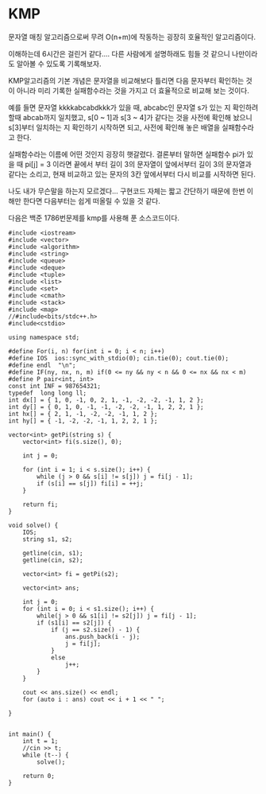 # KMP
문자열 매칭 알고리즘으로써 무려 O(n+m)에 작동하는 굉장히 호율적인 알고리즘이다. 

이해하는데 6시간은 걸린거 같다.... 다른 사람에게 설명하래도 힘들 것 같으니 나만이라도 알아볼 수 있도록 기록해보자.

KMP알고리즘의 기본 개념은 문자열을 비교해보다 틀리면 다음 문자부터 확인하는 것이 아니라 미리 기록한 실패함수라는 것을 가지고 더 효율적으로 비교해 보는 것이다. 

예를 들면 문자열 kkkkabcabdkkk가 있을 때, abcabc인 문자열 s가 있는 지 확인하려 할때 abcab까지 일치했고, s[0 ~ 1]과 s[3 ~ 4]가 같다는 것을 사전에 확인해 놨으니 s[3]부터 일치하는 지 확인하기 시작하면 되고, 사전에 확인해 놓은 배열을 실패함수라고 한다.

실패함수라는 이름에 어떤 것인지 굉장히 햇갈렸다. 결론부터 말하면 실패함수 pi가 있을 때 pi[j] = 3 이라면 끝에서 부터 길이 3의 문자열이 앞에서부터 길이 3의 문자열과 같다는 소리고, 현재 비교하고 있는 문자의 3칸 앞에서부터 다시 비교를 시작하면 된다. 

나도 내가 무슨말을 하는지 모르겠다... 구현코드 자체는 짧고 간단하기 때문에 한번 이해만 한다면 다음부터는 쉽게 떠올릴 수 있을 것 같다.

다음은 백준 1786번문제를 kmp를 사용해 푼 소스코드이다.

    #include <iostream> 
    #include <vector>
    #include <algorithm>
    #include <string>
    #include <queue>
    #include <deque>
    #include <tuple>
    #include <list>
    #include <set>
    #include <cmath>
    #include <stack>
    #include <map>
    //#include<bits/stdc++.h>
    #include<cstdio>

    using namespace std;

    #define For(i, n) for(int i = 0; i < n; i++)
    #define IOS  ios::sync_with_stdio(0); cin.tie(0); cout.tie(0);
    #define endl  "\n";
    #define IF(ny, nx, n, m) if(0 <= ny && ny < n && 0 <= nx && nx < m)
    #define P pair<int, int> 
    const int INF = 987654321;
    typedef  long long ll;
    int dx[] = { 1, 0, -1, 0, 2, 1, -1, -2, -2, -1, 1, 2 };
    int dy[] = { 0, 1, 0, -1, -1, -2, -2, -1, 1, 2, 2, 1 };
    int hx[] = { 2, 1, -1, -2, -2, -1, 1, 2 };
    int hy[] = { -1, -2, -2, -1, 1, 2, 2, 1 };

    vector<int> getPi(string s) {
        vector<int> fi(s.size(), 0);

        int j = 0;

        for (int i = 1; i < s.size(); i++) {
            while (j > 0 && s[i] != s[j]) j = fi[j - 1];
            if (s[i] == s[j]) fi[i] = ++j;
        }

        return fi;
    }

    void solve() {
        IOS;
        string s1, s2;
        
        getline(cin, s1);
        getline(cin, s2);

        vector<int> fi = getPi(s2);
        
        vector<int> ans;

        int j = 0;
        for (int i = 0; i < s1.size(); i++) {
            while(j > 0 && s1[i] != s2[j]) j = fi[j - 1];
            if (s1[i] == s2[j]) {
                if (j == s2.size() - 1) {
                    ans.push_back(i - j);
                    j = fi[j];
                }
                else
                    j++;
            }
        }

        cout << ans.size() << endl;
        for (auto i : ans) cout << i + 1 << " ";

    }


    int main() {
        int t = 1;
        //cin >> t;
        while (t--) {
            solve();
        
        return 0;
    }

